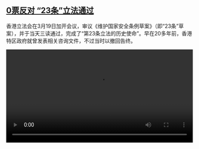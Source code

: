<!--1710861428000-->
[0票反对 “23条”立法通过](https://www.dw.com/zh/0%E7%A5%A8%E5%8F%8D%E5%AF%B9%20%E2%80%9C23%E6%9D%A1%E2%80%9D%E7%AB%8B%E6%B3%95%E9%80%9A%E8%BF%87/a-68616740)
------

<p>香港立法会在3月19日加开会议，审议《维护国家安全条例草案》（即“23条”草案），并于当天三读通过，完成了“第23条立法的历史使命”。早在20多年前，香港特区政府就曾发表相关咨询文件，不过当时以撤回告终。</small></p><video src="https://tvdownloaddw-a.akamaihd.net/Events/mp4/vdt_zh/2024/dwvgchi240319_hksecuritylaw2_01icw_AVC_1280x720.mp4" controls style="width:100%"></video>
